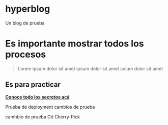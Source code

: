 # hyperblog
Un blog de prueba


<h1> Es importante mostrar todos los procesos </h1>

> Lorem ipsum dolor sit amet ipsum dolor sit amet ipsum dolor sit amet

## Es para practicar

[**Conoce todo los secretos acá**](https://github.com/ " Link en la descripción " )


Prueba de deployment
cambios de prueba


camhbio de prueba Git Cherry-Pick
